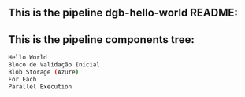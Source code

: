 ## This is the pipeline dgb-hello-world README:
## This is the pipeline components tree:
```bash
Hello World
Bloco de Validação Inicial
Blob Storage (Azure)
For Each
Parallel Execution
```
